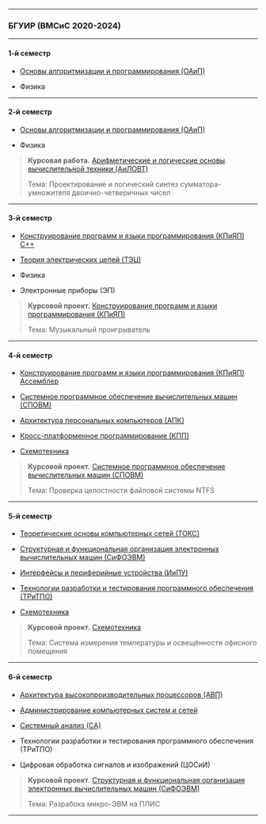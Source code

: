 **********
### БГУИР (ВМСиС 2020-2024) 
***********
#### 1-й семестр
- [Основы алгоритмизации и программирования (ОАиП)](https://github.com/Lipki3/OAIP)

- Физика 
----------
#### 2-й семестр
- [Основы алгоритмизации и программирования (ОАиП)](https://github.com/Lipki3/OAIP)
 
- Физика 

> **Курсовая работа.**
>  [Арифметические и логические основы вычислительной техники (АиЛОВТ)](https://github.com/Lipki3/AILOVT)
> 
> Тема: Проектирование и логический синтез сумматора-умножителя двоично-четверичных чисел
------------
#### 3-й семестр
- [Конструирование программ и языки программирования (КПиЯП) С++](https://github.com/Lipki3/KPIYAP-CPP)

- [Теория электрических цепей (ТЭЦ)](https://github.com/Lipki3/TEC)

- Физика 

- Электронные приборы (ЭП)

> **Курсовой проект.**
>  [Конструирование программ и языки программирования (КПиЯП)](https://github.com/Lipki3/MP3-Player)
> 
> Тема: Музыкальный проигрыватель
---------------
#### 4-й семестр
- [Конструирование программ и языки программирования (КПиЯП) Ассемблер](https://github.com/Lipki3/KPIYAP-Assembly)

- [Системное программное обеспечение вычислительных машин (СПОВМ)](https://github.com/Lipki3/SPOVM)

- [Архитектура персональных компьютеров (АПК)](https://github.com/Lipki3/APK)

- [Кросс-платформенное программирование (КПП)](https://github.com/Lipki3/KPP)

- [Схемотехника](https://github.com/Lipki3/SchemT)

> **Курсовой проект.**
>  [Системное программное обеспечение вычислительных машин (СПОВМ)](https://github.com/Lipki3/SPOVM)
> 
> Тема: Проверка целостности файловой системы NTFS 
------------------
#### 5-й семестр
- [Теоретические основы компьютерных сетей (ТОКС)](https://github.com/Lipki3/TOKS)

- [Структурная и функциональная организация электронных вычислительных машин (СиФОЭВМ)](https://github.com/Lipki3/SIFO)

- [Интерфейсы и периферийные устройства (ИиПУ)](https://github.com/Lipki3/IIPU)

- [Технологии разработки и тестирования программного обеспечения (ТРиТПО)](https://github.com/Lipki3/TRITPO-LAB2-6)

- [Схемотехника](https://github.com/Lipki3/SchemT)

> **Курсовой проект.** 
>  [Схемотехника](https://github.com/Lipki3/Temperature-Luminocity_Controller)
> 
> Тема: Система измерения температуры и освещённости офисного помещения
--------------
#### 6-й семестр
- [Архитектура высокопроизводительных процессоров (АВП)](https://github.com/Lipki3/AVP)

- [Администрирование компьютерных систем и сетей](https://github.com/Lipki3/AKSIS)

- [Системный анализ (СА)](https://github.com/Lipki3/SA)

- Технологии разработки и тестирования программного обеспечения (ТРиТПО)

- Цифровая обработка сигналов и изображений (ЦОСиИ)

> **Курсовой проект.**
>  [Структурная и функциональная организация электронных вычислительных машин (СиФОЭВМ)](https://github.com/Lipki3/SiFO-CP)
> 
> Тема: Разрабока микро-ЭВМ на ПЛИС
---------------



